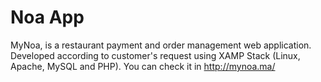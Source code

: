# Noa App
MyNoa, is a restaurant payment and order management web application. Developed according to customer's request using XAMP Stack (Linux, Apache, MySQL and PHP). You can check it in http://mynoa.ma/


